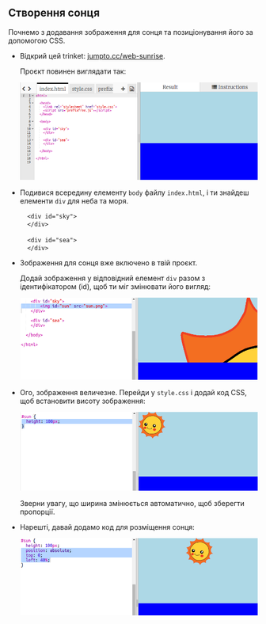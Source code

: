 ## Створення сонця

Почнемо з додавання зображення для сонця та позиціонування його за допомогою CSS.

+ Відкрий цей trinket: <a href="http://jumpto.cc/web-sunrise" target="_blank">jumpto.cc/web-sunrise</a>.
    
    Проєкт повинен виглядати так:
    
    ![знімок екрану](images/sunrise-starter.png)

+ Подивися всередину елементу `body` файлу `index.html`, і ти знайдеш елементи `div` для неба та моря.
    
        <div id="sky">
        </div>
        
        <div id="sea">
        </div>
        

+ Зображення для сонця вже включено в твій проєкт.
    
    Додай зображення у відповідний елемент `div` разом з ідентифікатором (id), щоб ти міг змінювати його вигляд:
    
    ![знімок екрану](images/sunrise-sun-image.png)

+ Ого, зображення величезне. Перейди у `style.css` і додай код CSS, щоб встановити висоту зображення:
    
    ![знімок екрану](images/sunrise-sun-height.png)
    
    Зверни увагу, що ширина змінюється автоматично, щоб зберегти пропорції.

+ Нарешті, давай додамо код для розміщення сонця:
    
    ![знімок екрану](images/sunrise-sun-position.png)